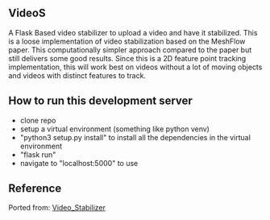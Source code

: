 ## VideoS
A Flask Based video stabilizer to upload a video and have it stabilized. This is a loose implementation of video stabilization based on the MeshFlow paper. This computationally simpler approach compared to the paper but still delivers some good results. Since this is a 2D feature point tracking implementation, this will work best on videos without a lot of moving objects and videos with distinct features to track.

## How to run this development server
- clone repo
- setup a virtual environment (something like python venv)
- "python3 setup.py install" to install all the dependencies in the virtual environment
- "flask run" 
- navigate to "localhost:5000" to use

## Reference
Ported from: 
[Video_Stabilizer](https://github.com/EricHu214/Video_Stabilizer)
